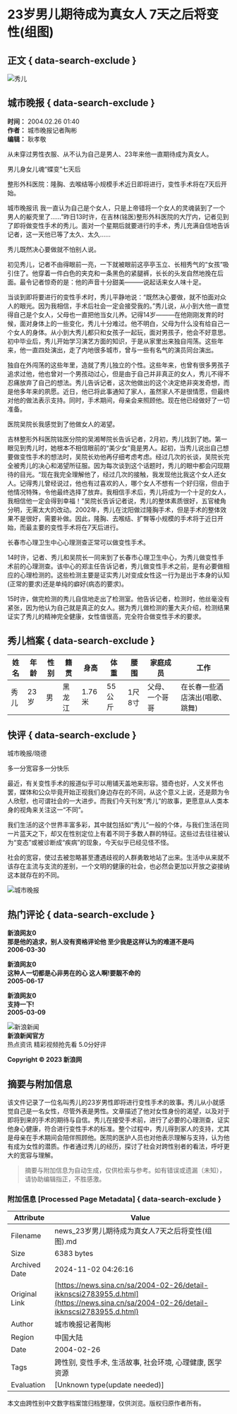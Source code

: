 # 23岁男儿期待成为真女人 7天之后将变性(组图)

## 正文 { data-search-exclude }


![秀儿](https://tva1.sinaimg.cn/crop.0.0.180.180.180/6bfc1951jw1e8qgp5bmzyj2050050aa8.jpg)

## 城市晚报 { data-search-exclude }

**时间：** 2004.02.26 01:40  
**作者：** 城市晚报记者陶彬  
**编辑：** 耿孝敬

从未穿过男性衣服、从不认为自己是男人、23年来他一直期待成为真女人。

男儿身女儿魂“蝶变”七天后

整形外科医院：隆胸、去喉结等小规模手术近日即将进行，变性手术将在7天后开始。

城市晚报讯 我一直认为自己是个女人，只是上帝错将一个女人的灵魂装到了一个男人的躯壳里了……”昨日13时许，在吉林(铭医)整形外科医院的大厅内，记者见到了即将做变性手术的秀儿。面对一个星期后就要进行的手术，秀儿充满自信地告诉记者，这一天他已等了太久、太久……

秀儿既然决心要做就不怕别人说。

初见秀儿，记者不由得眼前一亮，一下就被眼前这亭亭玉立、长相秀气的“女孩”吸引住了。他穿着一件白色的夹克和一条黑色的紧腿裤，长长的头发自然地挽在后面。最令记者惊奇的是：他的声音十分甜美———说起话来女人味十足。

当谈到即将要进行的变性手术时，秀儿平静地说：“既然决心要做，就不怕面对众人的眼光。因为我相信，手术后社会一定会接受我的。”秀儿说，从小到大他一直觉得自己是个女人，父母也一直把他当女儿养。记得14岁———在他刚刚发育的时候，面对身体上的一些变化，秀儿十分难过。他不明白，父母为什么没有给自己一个女人的身体。从小到大秀儿都只和女孩子一起玩，面对男孩子，他会不好意思。初中毕业后，秀儿开始学习演艺方面的知识，于是从家里出来独自闯荡。这些年来，他一直四处演出，走了内地很多城市，曾与一些有名气的演员同台演出。

独自在外闯荡的这些年里，造就了秀儿独立的个性。这些年来，也曾有很多男孩子追求过他，他也曾对一个男孩动过心，但是由于自己并非真正的女人，秀儿不得不忍痛放弃了自己的想法。秀儿告诉记者，这次他做出的这个决定绝非突发奇想，而是他多年来的夙愿。近日，他已将此事通知了家人，虽然家人不是很情愿，但最终对他的做法表示支持。同时，手术期间，母亲会来照顾他。现在他已经做好了一切准备。

医院吴院长我感觉到了他做女人的渴望。

吉林整形外科医院铭医分院的吴湘琴院长告诉记者，2月初，秀儿找到了她。第一眼见到秀儿时，她根本不相信眼前的“美少女”竟是男人。起初，当秀儿说出自己想要做变性手术的想法时，吴院长劝他再仔细考虑考虑。经过几次的长谈，吴院长完全被秀儿的决心和渴望所征服。因为每次谈到这个话题时，秀儿的眼中都会闪现期待的目光。“现在我完全理解他了，经过几次的接触，我发现他比我这个女人还女人。记得秀儿曾经说过，他也有过喜欢的人，哪个女人不想有一个好归宿，但由于他情况特殊，令他最终选择了放弃。我相信手术后，秀儿将成为一个十足的女人，我相信他一定会得到幸福！”吴院长告诉记者说，秀儿的整体素质很好，五官棱角分明，无需太大的改动。2002年，秀儿在沈阳做过隆胸手术，但是手术的整体效果不是很好，需要补做。因此，隆胸、去喉结、扩臀等小规模的手术将于近日开始，而最主要的变性手术将在7天后进行。

长春市心理卫生中心心理测查正常可以做变性手术。

14时许，记者、秀儿和吴院长一同来到了长春市心理卫生中心，为秀儿做变性手术前的心理测查。该中心的郑主任告诉记者，秀儿做变性手术之前，是有必要做相应的心理检测的。这些检测主要是证实秀儿对变成女性这一行为是出于本身的认知(正常的要求)还是单纯的癖好(病态的要求)。

15时许，做完检测的秀儿自信地走出了检测室。他告诉记者，检测时，他丝毫没有紧张，因为他认为自己就是真正的女人。据为秀儿做检测的董大夫介绍，检测结果证实了秀儿的精神完全健康，女性值很高，完全符合做变性手术的要求。

## 秀儿档案 { data-search-exclude }

| 姓名 | 年龄 | 性别 | 籍贯 | 身高 | 体重 | 腰围 | 家庭成员 | 工作 |
|------|------|------|------|------|------|------|----------|------|
| 秀儿 | 23岁 | 男   | 黑龙江 | 1.76米 | 55公斤 | 1尺8寸 | 父母、一个哥哥 | 在长春一些酒店演出(唱歌、跳舞) |

## 快评 { data-search-exclude }

城市晚报/晓德

多一分宽容多一分快乐

最近，有关变性手术的报道似乎可以用铺天盖地来形容。猎奇也好，人文关怀也罢，媒体和公众毕竟开始正视我们身边存在的不同，从这个意义上说，还是颇为令人欣慰，也可谓社会的一大进步。而我们今天刊发“秀儿”的故事，更愿意从人类本身的视角来关注这一“不同”。

我们生活的这个世界丰富多彩，其中就包括如“秀儿”一般的个体，与我们生活在同一片蓝天之下，却又在性别定位上有着不同于多数人群的特征。这些过去往往被认为“变态”或被诊断成“疾病”的现象，今天似乎已经见怪不怪。

社会的宽容，使过去被忽略甚至遭遇歧视的人群勇敢地站了出来。生活中从来就不该存在主流与支流的差别，一个文明的健康的社会，也必然会更加以开放之姿接纳这本就存在的不同。

![城市晚报](https://n.sinaimg.cn/default/2fb77759/20151125/320X320.png)

## 热门评论 { data-search-exclude }

**新浪网友0**  
**那是他的追求，别人没有资格评论他 至少我是这样认为的难道不是吗**  
**2006-03-30**

**新浪网友0**  
**这种人一切都是心非男在的心 这人啊!要靓不命的**  
**2005-06-17**

**新浪网友0**  
**支持一下!**  
**2005-03-09** 

![新浪新闻](https://n.sinaimg.cn/default/80905340/20200331/sinalogo.png)  
**新浪新闻官方**  
热点资讯 精彩视频抢先看 5.0分好评

**Copyright © 2023 新浪网**

## 摘要与附加信息

<!-- tcd_abstract -->
该文件记录了一位名叫秀儿的23岁男性即将进行变性手术的故事。秀儿从小就感觉自己是一名女性，尽管外表是男性。文章描述了他对女性身份的渴望，以及对于即将到来的手术的期待与自信。秀儿在接受手术前，进行了必要的心理测查，证实他身心健康，符合进行变性手术的标准。整个过程中，秀儿得到家人的支持，尤其是母亲在手术期间会陪伴照顾他。医院的医护人员也对他表示理解与支持，认为他有成为女性的潜质。作者通过秀儿的经历，探讨了社会对跨性别者的看法，呼吁更大的宽容与理解。
<!-- tcd_abstract_end -->

> 摘要与附加信息为自动生成，仅供检索与参考。如有错误或遗漏（未知），请协助编辑指正，不胜感激。

### 附加信息 [Processed Page Metadata] { data-search-exclude }

| Attribute       | Value                                  |
|-----------------|----------------------------------------|
| Filename        | news_23岁男儿期待成为真女人7天之后将变性(组图).md                             |
| Size            | 6383 bytes                           |
| Archived Date   | 2024-11-02 04:26:16                             |
| Original Link   | [https://news.sina.cn/sa/2004-02-26/detail-ikknscsi2783955.d.html](https://news.sina.cn/sa/2004-02-26/detail-ikknscsi2783955.d.html)                       |
| Author          | 城市晚报记者陶彬                               |
| Region          | 中国大陆                               |
| Date            | 2004-02-26                                 |
| Tags            | 跨性别, 变性手术, 生活故事, 社会环境, 心理健康, 医学资源                                 |
| Evaluation            | [Unknown type(update needed)]                                 |
<!-- tcd_table_end -->

本文由跨性别中文数字档案馆归档整理，仅供浏览。版权归原作者所有。
